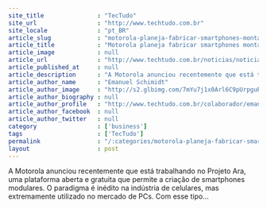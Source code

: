 ```yaml
---
site_title               : "TecTudo"
site_url                 : "http://www.techtudo.com.br"
site_locale              : "pt_BR"
article_slug             : "motorola-planeja-fabricar-smartphones-montaveis-ao-gosto-do-fregues"
article_title            : "Motorola planeja fabricar smartphones montáveis 'ao gosto do freguês'"
article_image            : null
article_url              : "http://www.techtudo.com.br/noticias/noticia/2013/10/motorola-quer-comecar-fazer-smartphones-modulares.html"
article_published_at     : null
article_description      : "A Motorola anunciou recentemente que está trabalhando no Projeto Ara, uma plataforma aberta e gratuita que permite a criação de smartphones modulares. O paradigma é inédito na indústria de celulares, mas extremamente utilizado no mercado de PCs. Com esse tipo..."
article_author_name      : "Emanuel Schimidt"
article_author_image     : "http://s2.glbimg.com/7mYu7j1x0Arl6C9pUrpguRj0XzY=/30x30/s2.glbimg.com/gztBNPv1yE-i0vRLvcRLGakM1nI=/0x0:160x160/75x75/s.glbimg.com/po/tt2/f/original/2013/05/28/13846_1249035820626_5556047_n.jpg"
article_author_biography : null
article_author_profile   : "http://www.techtudo.com.br/colaborador/emanuel-schimidt.html"
article_author_facebook  : null
article_author_twitter   : null
category                 : ['business']
tags                     : ['TecTudo']
permalink                : "/:categories/motorola-planeja-fabricar-smartphones-montaveis-ao-gosto-do-fregues/"
layout                   : post
---
```


A Motorola anunciou recentemente que está trabalhando no Projeto Ara, uma plataforma aberta e gratuita que permite a criação de smartphones modulares. O paradigma é inédito na indústria de celulares, mas extremamente utilizado no mercado de PCs. Com esse tipo...
